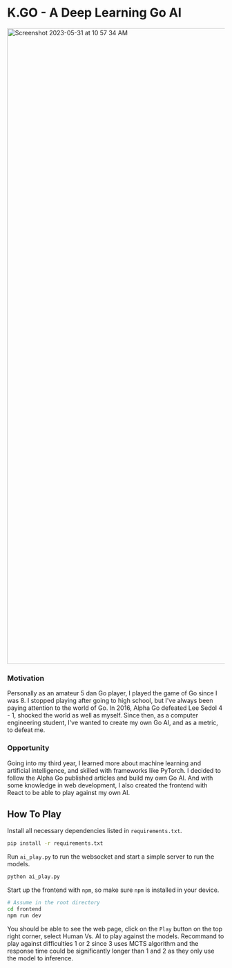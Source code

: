 # K.GO - A Deep Learning Go AI

<img width="1470" alt="Screenshot 2023-05-31 at 10 57 34 AM" src="https://github.com/KevinLiTian/K.GO/assets/99038613/06e37d02-d1bb-4a01-90f1-9fc493060a10">

### Motivation
Personally as an amateur 5 dan Go player, I played the game of Go since I was 8. I stopped playing after going to high school, but I've always
been paying attention to the world of Go. In 2016, Alpha Go defeated Lee Sedol 4 - 1, shocked the world as well as myself. Since then, as a computer engineering
student, I've wanted to create my own Go AI, and as a metric, to defeat me.

### Opportunity
Going into my third year, I learned more about machine learning and artificial intelligence, and skilled with frameworks like PyTorch. I decided to
follow the Alpha Go published articles and build my own Go AI. And with some knowledge in web development, I also created the frontend with React
to be able to play against my own AI.

## How To Play

Install all necessary dependencies listed in `requirements.txt`.

```sh
pip install -r requirements.txt
```

Run `ai_play.py` to run the websocket and start a simple server to run the models.

```sh
python ai_play.py
```

Start up the frontend with `npm`, so make sure `npm` is installed in your device.

```sh
# Assume in the root directory
cd frontend
npm run dev
```

You should be able to see the web page, click on the `Play` button on the top right corner, select Human Vs. AI to play against the models.
Recommand to play against difficulties 1 or 2 since 3 uses MCTS algorithm and the response time could be significantly longer than 1 and 2 as they only use
the model to inference.
